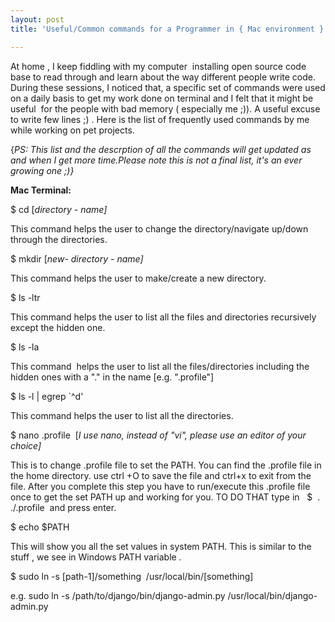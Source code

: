 ```yaml
---
layout: post
title: 'Useful/Common commands for a Programmer in { Mac environment }'

---
```

<p>
At home , I keep fiddling with my computer  installing open source code base to read through and learn about the way different people write code. During these sessions, I noticed that, a specific set of commands were used on a daily basis to get my work done on terminal and I felt that it might be useful  for the people with bad memory ( especially me ;)). A useful excuse to write few lines ;) . Here is the list of frequently used commands by me while working on pet projects.</p>
<p>
{<em>PS: This list and the descrption of all the commands will get updated as and when I get more time.Please note this is not a final list, it's an ever growing one ;)}</em>
</p>
<p>
<strong>Mac Terminal:</strong>
</p>
$ cd [<em>directory - name]</em>
<p>
This command helps the user to change the directory/navigate up/down through the directories.
</p>
$ mkdir [<em>new- directory - name]</em>
<p>
This command helps the user to make/create a new directory.
</p>
$ ls -ltr
<p>
This command helps the user to list all the files and directories recursively except the hidden one.
</p>

$ ls -la
<p>
This command  helps the user to list all the files/directories including the hidden ones with a "." in the name [e.g. ".profile"]</p>
$ ls -l | egrep `^d'
<p>
This command helps the user to list all the directories.
</p>
$ nano .profile  [<em>I use nano, instead of "vi", please use an editor of your choice]</em>
<p>
This is to change .profile file to set the PATH. You can find the .profile file in the home directory. use ctrl +O to save the file and ctrl+x to exit from the file. After you complete this step you have to run/execute this .profile file once to get the set PATH up and working for you. TO DO THAT type in   $  .  ./.profile  and press enter.
</p>
$ echo $PATH
<p>
This will show you all the set values in system PATH. This is similar to the stuff , we see in Windows PATH variable .
</p>
$ sudo ln -s [path-1]/something  /usr/local/bin/[something]
<p>
e.g. sudo ln -s /path/to/django/bin/django-admin.py /usr/local/bin/django-admin.py
</p>